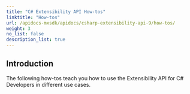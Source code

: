 ```yaml
---
title: "C# Extensibility API How-tos"
linktitle: "How-tos"
url: /apidocs-mxsdk/apidocs/csharp-extensibility-api-9/how-tos/
weight: 3
no_list: false
description_list: true
---
```


## Introduction

The following how-tos teach you how to use the Extensibility API for C# Developers in different use cases.